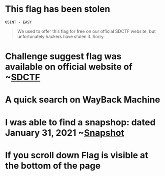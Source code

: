 # This flag has been stolen
`OSINT - EASY`
> We used to offer this flag for free on our official SDCTF website, but unfortunately hackers have stolen it. Sorry.

# Challenge suggest flag was available on official website of ~[SDCTF](sdc.tf) 
# A quick search on WayBack Machine 
# I was able to find a snapshop: dated January 31, 2021 ~[Snapshot](http://web.archive.org/web/20210130094941/https://sdc.tf/)
# If you scroll down Flag is visible at the bottom of the page
